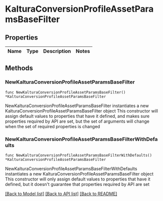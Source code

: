 # KalturaConversionProfileAssetParamsBaseFilter

## Properties

Name | Type | Description | Notes
------------ | ------------- | ------------- | -------------

## Methods

### NewKalturaConversionProfileAssetParamsBaseFilter

`func NewKalturaConversionProfileAssetParamsBaseFilter() *KalturaConversionProfileAssetParamsBaseFilter`

NewKalturaConversionProfileAssetParamsBaseFilter instantiates a new KalturaConversionProfileAssetParamsBaseFilter object
This constructor will assign default values to properties that have it defined,
and makes sure properties required by API are set, but the set of arguments
will change when the set of required properties is changed

### NewKalturaConversionProfileAssetParamsBaseFilterWithDefaults

`func NewKalturaConversionProfileAssetParamsBaseFilterWithDefaults() *KalturaConversionProfileAssetParamsBaseFilter`

NewKalturaConversionProfileAssetParamsBaseFilterWithDefaults instantiates a new KalturaConversionProfileAssetParamsBaseFilter object
This constructor will only assign default values to properties that have it defined,
but it doesn't guarantee that properties required by API are set


[[Back to Model list]](../README.md#documentation-for-models) [[Back to API list]](../README.md#documentation-for-api-endpoints) [[Back to README]](../README.md)


